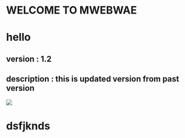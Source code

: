 # WELCOME TO MWEBWAE

# hello

 ## version : 1.2 
 ## description : this is updated version from past version 
 
![](https://images.pexels.com/photos/268533/pexels-photo-268533.jpeg?auto=compress&cs=tinysrgb&w=1600)
# dsfjknds
